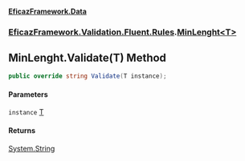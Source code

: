 #### [EficazFramework.Data](EficazFrameworkData.md 'EficazFramework Data')
### [EficazFramework.Validation.Fluent.Rules](EficazFrameworkData.md#EficazFramework.Validation.Fluent.Rules 'EficazFramework.Validation.Fluent.Rules').[MinLenght&lt;T&gt;](EficazFramework.Validation.Fluent.Rules/MinLenght_T_.md 'EficazFramework.Validation.Fluent.Rules.MinLenght<T>')

## MinLenght<T>.Validate(T) Method

```csharp
public override string Validate(T instance);
```
#### Parameters

<a name='EficazFramework.Validation.Fluent.Rules.MinLenght_T_.Validate(T).instance'></a>

`instance` [T](EficazFramework.Validation.Fluent.Rules/MinLenght_T_.md#EficazFramework.Validation.Fluent.Rules.MinLenght_T_.T 'EficazFramework.Validation.Fluent.Rules.MinLenght<T>.T')

#### Returns
[System.String](https://docs.microsoft.com/en-us/dotnet/api/System.String 'System.String')